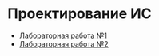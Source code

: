 # Проектирование ИС

- [Лабораторная работа №1](lab1/lab1.md)
- [Лабораторная работа №2](lab2/lab2.md)